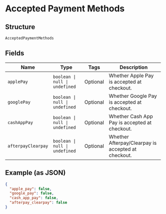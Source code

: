 <!-- Optimized: 2025-10-06 -->
<!-- RPM: 1.6.2.1.1.6.2.1_accepted-payment-methods_20251006 -->
<!-- Session: E2E RPM DNA Application -->
<!-- AOM: RND (Reggie & Dro) -->
<!-- COI: TECHNOLOGY -->
<!-- RPM: HIGH -->
<!-- ACTION: BUILD -->

# Accepted Payment Methods

## Structure

`AcceptedPaymentMethods`

## Fields

| Name | Type | Tags | Description |
|  --- | --- | --- | --- |
| `applePay` | `boolean \| null \| undefined` | Optional | Whether Apple Pay is accepted at checkout. |
| `googlePay` | `boolean \| null \| undefined` | Optional | Whether Google Pay is accepted at checkout. |
| `cashAppPay` | `boolean \| null \| undefined` | Optional | Whether Cash App Pay is accepted at checkout. |
| `afterpayClearpay` | `boolean \| null \| undefined` | Optional | Whether Afterpay/Clearpay is accepted at checkout. |

## Example (as JSON)

```json
{
  "apple_pay": false,
  "google_pay": false,
  "cash_app_pay": false,
  "afterpay_clearpay": false
}
```
